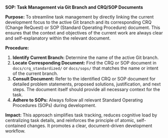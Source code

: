 **SOP: Task Management via Git Branch and CRQ/SOP Documents**

**Purpose:**
To streamline task management by directly linking the current development focus to the active Git branch and its corresponding CRQ (Change ReQuest) or SOP (Standard Operating Procedure) document. This ensures that the context and objectives of the current work are always clear and self-explanatory within the relevant document.

**Procedure:**

1.  **Identify Current Branch:** Determine the name of the active Git branch.
2.  **Locate Corresponding Document:** Find the CRQ or SOP document in `docs/crq_standardized/` or `docs/sops/` that matches the name or intent of the current branch.
3.  **Consult Document:** Refer to the identified CRQ or SOP document for detailed problem statements, proposed solutions, justification, and next steps. The document itself should provide all necessary context for the task.
4.  **Adhere to SOPs:** Always follow all relevant Standard Operating Procedures (SOPs) during development.

**Impact:**
This approach simplifies task tracking, reduces cognitive load by centralizing task details, and reinforces the principle of atomic, self-contained changes. It promotes a clear, document-driven development workflow.